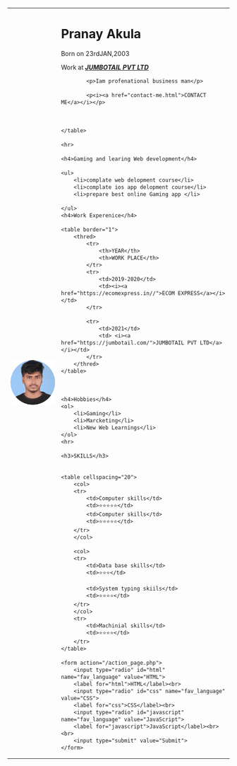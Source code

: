 <html>

<head>
    <title>Pranay Personal Profile🏷️</title>
</head>

<body>
    <table cellspacing="30">
        <td> <img src="pranay.png"></td>
        <td>
            <h1>Pranay Akula</h1>
            <p>Born on 23rdJAN,2003</p>
            <p>Work at <i><strong><a href="https://jumbotail.com/">JUMBOTAIL PVT LTD</a></strong></i></p>

            <p>Iam profenational business man</p>

            <p<i><a href="contact-me.html">CONTACT ME</a></i></p>



    </table>

    <hr>

    <h4>Gaming and learing Web development</h4>

    <ul>
        <li>complate web delopment course</li>
        <li>complate ios app delopment course</li>
        <li>prepare best online Gaming app </li>

    </ul>
    <h4>Work Experenice</h4>

    <table border="1">
        <thred>
            <tr>
                <th>YEAR</th>
                <th>WORK PLACE</th>
            </tr>
            <tr>
                <td>2019-2020</td>
                <td><i><a href="https://ecomexpress.in//">ECOM EXPRESS</a></i></td>
            </tr>

            <tr>
                <td>2021</td>
                <td> <i><a href="https://jumbotail.com/">JUMBOTAIL PVT LTD</a></i></td>
            </tr>
        </thred>
    </table>



    <h4>Hobbies</h4>
    <ol>
        <li>Gaming</li>
        <li>Marcketing</li>
        <li>New Web Learnings</li>
    </ol>
    <hr>

    <h3>SKILLS</h3>


    <table cellspacing="20">
        <col>
        <tr>
            <td>Computer skills</td>
            <td>⭐⭐⭐⭐⭐</td>
            <td>Computer skills</td>
            <td>⭐⭐⭐⭐⭐</td>
        </tr>
        </col>

        <col>
        <tr>
            <td>Data base skills</td>
            <td>⭐⭐⭐</td>

            <td>System typing skiils</td>
            <td>⭐⭐⭐⭐</td>
        </tr>
        </col>
        <tr>
            <td>Machinial skills</td>
            <td>⭐⭐⭐⭐</td>
        </tr>
    </table>

    <form action="/action_page.php">
        <input type="radio" id="html" name="fav_language" value="HTML">
        <label for="html">HTML</label><br>
        <input type="radio" id="css" name="fav_language" value="CSS">
        <label for="css">CSS</label><br>
        <input type="radio" id="javascript" name="fav_language" value="JavaScript">
        <label for="javascript">JavaScript</label><br><br>
        <input type="submit" value="Submit">
    </form>




</body>

</html>
